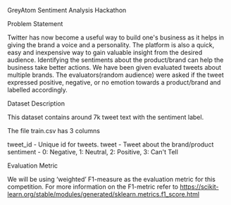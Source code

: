 GreyAtom Sentiment Analysis Hackathon

Problem Statement

Twitter has now become a useful way to build one's business as it helps in giving the brand a voice and a personality. The platform is also a quick, easy and inexpensive way to gain valuable insight from the desired audience. Identifying the sentiments about the product/brand can help the business take better actions.
We have been given evaluated tweets about multiple brands. The evaluators(random audience) were asked if the tweet expressed positive, negative, or no emotion towards a product/brand and labelled accordingly.

Dataset Description

This dataset contains around 7k tweet text with the sentiment label.

The file train.csv has 3 columns

tweet_id - Unique id for tweets. tweet - Tweet about the brand/product sentiment - 0: Negative, 1: Neutral, 2: Positive, 3: Can't Tell

Evaluation Metric

We will be using ‘weighted’ F1-measure as the evaluation metric for this competition. For more information on the F1-metric refer to https://scikit-learn.org/stable/modules/generated/sklearn.metrics.f1_score.html

